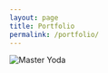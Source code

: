 ```yaml
---
layout: page
title: Portfolio
permalink: /portfolio/
---
```


![Master Yoda](/blog-jekyll/assets/sleeping-cartoon.jpg)
